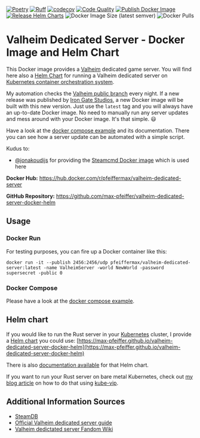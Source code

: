 [![Poetry](https://img.shields.io/endpoint?url=https://python-poetry.org/badge/v0.json)](https://python-poetry.org/)
[![Ruff](https://img.shields.io/endpoint?url=https://raw.githubusercontent.com/astral-sh/ruff/main/assets/badge/v2.json)](https://github.com/astral-sh/ruff)
[![codecov](https://codecov.io/gh/max-pfeiffer/valheim-dedicated-server-docker-helm/graph/badge.svg?token=kP5LQLcpJi)](https://codecov.io/gh/max-pfeiffer/valheim-dedicated-server-docker-helm)
[![Code Quality](https://github.com/max-pfeiffer/valheim-dedicated-server-docker-helm/actions/workflows/code-quality.yaml/badge.svg)](https://github.com/max-pfeiffer/valheim-dedicated-server-docker-helm/actions/workflows/code-quality.yaml)
[![Publish Docker Image](https://github.com/max-pfeiffer/valheim-dedicated-server-docker-helm/actions/workflows/publish.yaml/badge.svg)](https://github.com/max-pfeiffer/valheim-dedicated-server-docker-helm/actions/workflows/publish.yaml)
[![Release Helm Charts](https://github.com/max-pfeiffer/valheim-dedicated-server-docker-helm/actions/workflows/helm-release.yaml/badge.svg)](https://github.com/max-pfeiffer/valheim-dedicated-server-docker-helm/actions/workflows/helm-release.yaml)
![Docker Image Size (latest semver)](https://img.shields.io/docker/image-size/pfeiffermax/valheim-dedicated-server?sort=semver)
![Docker Pulls](https://img.shields.io/docker/pulls/pfeiffermax/valheim-dedicated-server)

# Valheim Dedicated Server - Docker Image and Helm Chart
This Docker image provides a [Valheim](https://www.valheimgame.com/) dedicated game server.
You will find here also a [Helm Chart](https://helm.sh/) for running a Valheim dedicated server on [Kubernetes container orchestration system](https://kubernetes.io/).

My automation checks the [Valheim public branch](https://steamdb.info/app/896660/depots/?branch=public) every
night. If a new release was published by [Iron Gate Studios](https://irongate.se/), a new Docker image will be built
with this new version. Just use the `latest` tag and you will always have an up-to-date Docker image. No need to
manually run any server updates and mess around with your Docker image. It's that simple. :smiley:

Have a look at the [docker compose example](examples/docker-compose/compose.yaml) and its documentation.
There you can see how a server update can be automated with a simple script.

Kudus to:
* [@jonakoudijs](https://github.com/jonakoudijs) for providing the [Steamcmd Docker image](https://github.com/steamcmd/docker) which is used here

**Docker Hub:** https://hub.docker.com/r/pfeiffermax/valheim-dedicated-server

**GitHub Repository:** https://github.com/max-pfeiffer/valheim-dedicated-server-docker-helm

## Usage
### Docker Run
For testing purposes, you can fire up a Docker container like this:
```shell
docker run -it --publish 2456:2456/udp pfeiffermax/valheim-dedicated-server:latest -name ValheimServer -world NewWorld -password supersecret -public 0
```

### Docker Compose
Please have a look at the [docker compose example](examples/docker-compose/README.md).

## Helm chart
If you would like to run the Rust server in your [Kubernetes](https://kubernetes.io/) cluster, I provide a
[Helm chart](https://helm.sh/) you could use: [https://max-pfeiffer.github.io/valheim-dedicated-server-docker-helm](https://max-pfeiffer.github.io/valheim-dedicated-server-docker-helm)

There is also [documentation available](charts/valheim/README.md) for that Helm chart.

If you want to run your Rust server on bare metal Kubernetes, check out
[my blog article](https://max-pfeiffer.github.io/blog/hosting-game-servers-on-bare-metal-kubernetes-with-kube-vip.html)
on how to do that using [kube-vip](https://kube-vip.io/).

## Additional Information Sources
* [SteamDB](https://steamdb.info/app/896660/info/)
* [Official Valheim dedicated server guide](https://www.valheimgame.com/support/a-guide-to-dedicated-servers/)
* [Valheim dedictated server Fandom Wiki](https://valheim.fandom.com/wiki/Dedicated_servers) 
